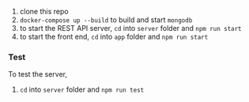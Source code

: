 1. clone this repo
2. `docker-compose up --build` to build and start `mongodb`
3. to start the REST API server, `cd` into `server` folder and `npm run start`
4. to start the front end, `cd` into `app` folder and `npm run start`


### Test
To test the server,
1. `cd` into `server` folder and `npm run test`

